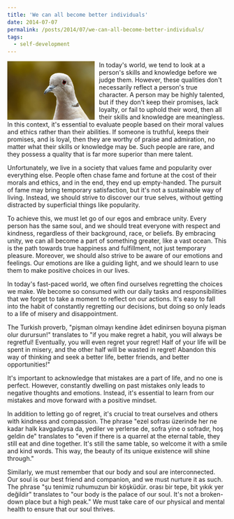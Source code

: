 ```yaml
---
title: 'We can all become better individuals'
date: 2014-07-07
permalink: /posts/2014/07/we-can-all-become-better-individuals/
tags:
  - self-development
---
```


<img width="200" alt="pigeon" src="/images/posts/we-can-all-become-better-individuals.jpg" style="float: left; margin-right: 10px;" /> In today's world, we tend to look at a person's skills and knowledge before we judge them. However, these qualities don't necessarily reflect a person's true character. A person may be highly talented, but if they don't keep their promises, lack loyalty, or fail to uphold their word, then all their skills and knowledge are meaningless. In this context, it's essential to evaluate people based on their moral values and ethics rather than their abilities. If someone is truthful, keeps their promises, and is loyal, then they are worthy of praise and admiration, no matter what their skills or knowledge may be. Such people are rare, and they possess a quality that is far more superior than mere talent.

Unfortunately, we live in a society that values fame and popularity over everything else. People often chase fame and fortune at the cost of their morals and ethics, and in the end, they end up empty-handed. The pursuit of fame may bring temporary satisfaction, but it's not a sustainable way of living. Instead, we should strive to discover our true selves, without getting distracted by superficial things like popularity.

To achieve this, we must let go of our egos and embrace unity. Every person has the same soul, and we should treat everyone with respect and kindness, regardless of their background, race, or beliefs. By embracing unity, we can all become a part of something greater, like a vast ocean. This is the path towards true happiness and fulfillment, not just temporary pleasure. Moreover, we should also strive to be aware of our emotions and feelings. Our emotions are like a guiding light, and we should learn to use them to make positive choices in our lives.

In today's fast-paced world, we often find ourselves regretting the choices we make. We become so consumed with our daily tasks and responsibilities that we forget to take a moment to reflect on our actions. It's easy to fall into the habit of constantly regretting our decisions, but doing so only leads to a life of misery and disappointment.

The Turkish proverb, "pişman olmayı kendine âdet edinirsen boyuna pişman olur durursun!" translates to "if you make regret a habit, you will always be regretful! Eventually, you will even regret your regret! Half of your life will be spent in misery, and the other half will be wasted in regret! Abandon this way of thinking and seek a better life, better friends, and better opportunities!"

It's important to acknowledge that mistakes are a part of life, and no one is perfect. However, constantly dwelling on past mistakes only leads to negative thoughts and emotions. Instead, it's essential to learn from our mistakes and move forward with a positive mindset.

In addition to letting go of regret, it's crucial to treat ourselves and others with kindness and compassion. The phrase "ezel sofrası üzerinde her ne kadar halk kavgadaysa da, yediler ve yerlerse de, sofra yine o sofradır, hoş geldin de" translates to "even if there is a quarrel at the eternal table, they still eat and dine together. It's still the same table, so welcome it with a smile and kind words. This way, the beauty of its unique existence will shine through."

Similarly, we must remember that our body and soul are interconnected. Our soul is our best friend and companion, and we must nurture it as such. The phrase "şu tenimiz ruhumuzun bir köşküdür. orası bir tepe, bit yıkık yer değildir" translates to "our body is the palace of our soul. It's not a broken-down place but a high peak." We must take care of our physical and mental health to ensure that our soul thrives.
